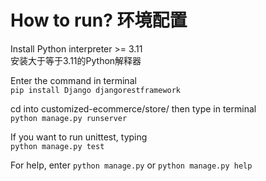 # How to run? 环境配置
Install Python interpreter >= 3.11  
安装大于等于3.11的Python解释器

Enter the command in terminal  
`pip install Django djangorestframework`

cd into customized-ecommerce/store/ then type in terminal  
`python manage.py runserver`

If you want to run unittest, typing  
`python manage.py test`

For help, enter `python manage.py` or `python manage.py help`